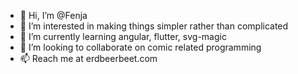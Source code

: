 - 👋 Hi, I’m @Fenja
- 👀 I’m interested in making things simpler rather than complicated
- 🌱 I’m currently learning angular, flutter, svg-magic
- 💞️ I’m looking to collaborate on comic related programming
- 📫 Reach me at erdbeerbeet.com

<!---
Fenja/Fenja is a ✨ special ✨ repository because its `README.md` (this file) appears on your GitHub profile.
You can click the Preview link to take a look at your changes.
--->
